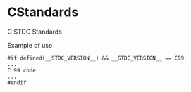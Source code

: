 # CStandards
C STDC Standards

Example of use

```
#if defined(__STDC_VERSION__) && __STDC_VERSION__ == C99
...
C 99 code
...
#endif
```
